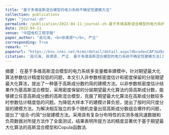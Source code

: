 ```yaml
---
title: "基于多维高斯混合模型的电力系统不确定性建模方法"
collection: publications
type: "journal-zh"
permalink: /publication/2022-04-11-journal-zh-基于多维高斯混合模型的电力系统不确定性建模方法
date: 2022-04-11
venue: "中国电机工程学报"
paper_author: "高元海, <b>徐潇源*</b>, 严正"
corresponding: True
remark: ""
paperurl: "https://kns.cnki.net/kcms/detail/detail.aspx?dbcode=CAPJ&dbname=CAPJLAST&filename=ZGDC20220407000&uniplatform=NZKPT&v=66MZTQRHAapb2ULBLndrkHem8lA-p3ws7AQxZ2Lgo6iTrPeI8aEMkYwyWXVkdpn4"
citation: '高元海, 徐潇源, 严正. 基于多维高斯混合模型的电力系统不确定性建模方法[J]. 中国电机工程学报, 2022: 1-11.'
---
```


摘要：
在基于多维高斯混合模型的电力系统多变量概率建模中，针对期望最大化算法参数估计精度较低的问题，本文引入非参数核密度估计和密度保留的分层期望最大化算法，提出了一种基于高斯成分数约简的建模方法。以非参数核密度估计结果作为基高斯混合模型，采用密度保留的分层期望最大化算法约简高斯成分数，能够建立任意高斯成分数的高斯混合模型，克服了期望最大化算法在高斯成分数较多时参数估计精度低的问题。为降低大样本下的建模计算负担，提出了按时间尺度分层的建模方法。为解决相互独立的多个随机变量出现高斯成分数组合爆炸的问题，提出了“组合-约简”分层建模方法。采用具有复杂分布特性的实测多维风速数据和负荷数据对所提方法作了全面测试，结果表明所提方法的精度显著优于基于期望最大化算法的高斯混合模型和Copula函数法.